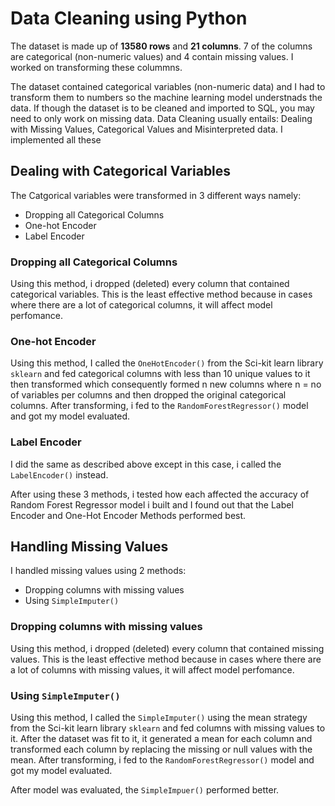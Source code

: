 # Data Cleaning using Python
The dataset is made up of **13580 rows** and **21 columns**. 7 of the columns are categorical (non-numeric values) and 4 contain missing values. I worked on transforming these colummns.

The dataset contained categorical variables (non-numeric data) and I had to transform them to numbers so the machine learning model understnads the data. If though the dataset is to be cleaned and imported to SQL, you may need to only work on missing data. Data Cleaning usually entails: Dealing with Missing Values, Categorical Values and Misinterpreted data. I implemented all these 

## Dealing with Categorical Variables
  The Catgorical variables were transformed in 3 different ways namely: 
  * Dropping all Categorical Columns
  * One-hot Encoder
  * Label Encoder

### Dropping all Categorical Columns
Using this method, i dropped (deleted) every column that contained categorical variables. This is the least effective method because in cases where there are a lot of categorical columns, it will affect model perfomance.

### One-hot Encoder
Using this method, I called the `OneHotEncoder()` from the Sci-kit learn library `sklearn` and fed categorical columns with less than 10 unique values to it then transformed which consequently formed n new columns where n = no of variables per columns  and then dropped the original categorical columns. 
After transforming, i fed to the `RandomForestRegressor()` model and got my model evaluated. 

### Label Encoder
I did the same as described above except in this case, i called the `LabelEncoder()` instead. 


After using these 3 methods, i tested how each affected the accuracy of Random Forest Regressor model i built and I found out that the Label Encoder and One-Hot Encoder Methods performed best.

## Handling Missing Values
I handled missing values using 2 methods:
* Dropping columns with missing values
* Using `SimpleImputer()`

### Dropping columns with missing values
Using this method, i dropped (deleted) every column that contained missing values. This is the least effective method because in cases where there are a lot of columns with missing values, it will affect model perfomance.

### Using `SimpleImputer()`
Using this method, I called the `SimpleImputer()` using the mean strategy from the Sci-kit learn library `sklearn` and fed columns with missing values to it. After the dataset was fit to it, it generated a mean for each column and transformed each column by replacing the missing or null values with the mean. After transforming, i fed to the `RandomForestRegressor()` model and got my model evaluated. 

After model was evaluated, the `SimpleImpuer()` performed better. 


